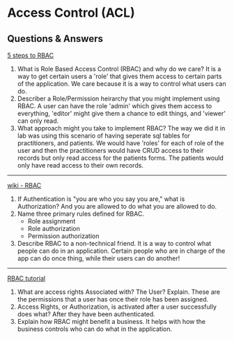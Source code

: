 # Access Control (ACL)

## Questions & Answers

[5 steps to RBAC](https://www.csoonline.com/article/3060780/security/5-steps-to-simple-role-based-access-control.html)

1. What is Role Based Access Control (RBAC) and why do we care?
  It is a way to get certain users a 'role' that gives them access to certain
  parts of the application. We care because it is a way to control what users
  can do.
2. Describer a Role/Permission heirarchy that you might implement using RBAC.
  A user can have the role 'admin' which gives them access to everything,
  'editor' might give them a chance to edit things, and 'viewer' can only read.
3. What approach might you take to implement RBAC?
  The way we did it in lab was using this scenario of having seperate sql tables
  for practitioners, and patients. We would have 'roles' for each of role of the
  user and then the practitioners would have CRUD access to their records but only
  read access for the patients forms. The patients would only have read access to
  their own records.

---

[wiki - RBAC](https://en.wikipedia.org/wiki/Role-based_access_control)

1. If Authentication is "you are who you say you are," what is Authorization?
  And you are allowed to do what you are allowed to do.
2. Name three primary rules defined for RBAC.
    - Role assignment
    - Role authorization
    - Permission authorization
3. Describe RBAC to a non-technical friend.
  It is a way to control what people can do in an application. Certain people
  who are in charge of the app can do once thing, while their users can do another!

---

[RBAC tutorial](https://www.youtube.com/watch?v=C4NP8Eon3cA)

1. What are access rights Associated with? The User? Explain.
  These are the permissions that a user has once their role has been assigned.
2. Access Rights, or Authorization, is activated after a user successfully does what?
  After they have been authenticated.
3. Explain how RBAC might benefit a business.
  It helps with how the business controls who can do what in the application.

